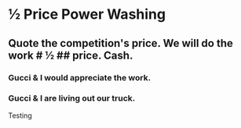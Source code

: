 # ½ Price Power Washing

## Quote the competition's price. We will do the work # ½ ## price. Cash.

### Gucci & I would appreciate the work.

### Gucci & I are living out our truck.

Testing
